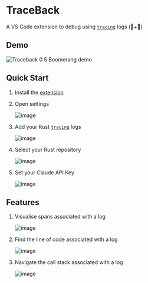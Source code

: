 # TraceBack

A VS Code extension to debug using [`tracing`](https://docs.rs/tracing/latest/tracing/) logs (🦀+🐞)

## Demo

![Traceback 0 5 Boomerang demo](https://github.com/user-attachments/assets/6fb626fa-84da-4e62-9963-64f97d9a80bf)

## Quick Start

1. Install the [extension](https://marketplace.visualstudio.com/items/?itemName=hyperdrive-eng.traceback)

1. Open settings

    ![image](https://github.com/user-attachments/assets/dfb9a791-2694-4883-b890-17460f197244)

1. Add your Rust [`tracing`](https://docs.rs/tracing/latest/tracing/) logs

   ![image](https://github.com/user-attachments/assets/79ac974d-9b1f-40be-82c2-5987a6d1877b)

1. Select your Rust repository

    ![image](https://github.com/user-attachments/assets/22211e44-8210-42df-a8b0-9840e99cb1bb)

1. Set your Claude API Key

    ![image](https://github.com/user-attachments/assets/8da0d66e-8b4c-4284-a1c6-3eb519c4a19e)

## Features

1. Visualise spans associated with a log

    ![image](https://github.com/user-attachments/assets/6f5a2f48-8133-4096-87b6-8e90c65a5abc)
   
1. Find the line of code associated with a log

    ![image](https://github.com/user-attachments/assets/6cd4fe76-4ec7-4520-88a6-5524f29ce5fe)

1. Navigate the call stack associated with a log

    ![image](https://github.com/user-attachments/assets/55041404-91f2-40c0-a905-5a0068633a14)
